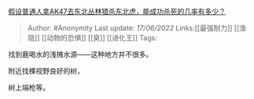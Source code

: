[假设普通人拿AK47去东北丛林猎杀东北虎，能成功杀死的几率有多少？](https://www.zhihu.com/question/513363765/answer/2527455190)

> Author: #Anonymity
> Last update: *17/06/2022*
> Links:[[最强耐力]] [[渔隐]] [[动物的恐惧]] [[臭]] [[进化王]]
> Tags:

找到鹿喝水的浅摊水源——这种地方并不很多。

附近找棵视野良好的树，

树上端枪等。
